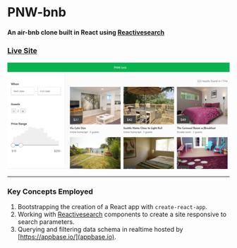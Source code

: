 # PNW-bnb

#### An air-bnb clone built in React using [Reactivesearch](https://opensource.appbase.io/reactivesearch/)

### [Live Site](https://pnw-bnb.netlify.com/)

![screenshot](src/image/screenshot.png)


------------------------------------------------

### **Key Concepts Employed**

1. Bootstrapping the creation of a React app with `create-react-app`.
1. Working with [Reactivesearch](https://opensource.appbase.io/reactivesearch/) components to create a site responsive to search parameters.
1. Querying and filtering data schema in realtime hosted by [https://appbase.io/](appbase.io).